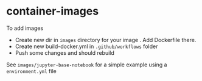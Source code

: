 # container-images

To add images

* Create new dir in `images` directory for your image . Add Dockerfile there.
* Create new build-docker.yml in `.github/workflows` folder
* Push some changes and should rebuild

See `images/jupyter-base-notebook` for a simple example using a `environment.yml` file

